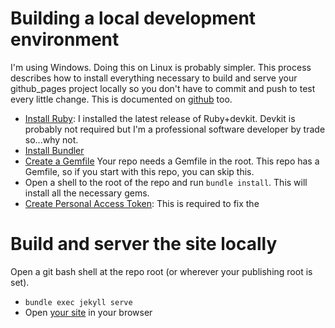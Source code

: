 # Building a local development environment

I'm using Windows. Doing this on Linux is probably simpler.  This process describes how to install everything necessary to build and serve your github_pages project locally so you don't have to commit and push to test every little change.  This is documented on [github](https://docs.github.com/en/pages/setting-up-a-github-pages-site-with-jekyll/testing-your-github-pages-site-locally-with-jekyll) too.

* [Install Ruby](https://rubyinstaller.org/downloads): I installed the latest release of Ruby+devkit.  Devkit is probably not required but I'm a professional software developer by trade so...why not.
* [Install Bundler](https://bundler.io/)
* [Create a Gemfile](https://bundler.io/gemfile.html)  Your repo needs a Gemfile in the root.  This repo has a Gemfile, so if you start with this repo, you can skip this.
* Open a shell to the root of the repo and run `bundle install`. This will install all the necessary gems.
* [Create Personal Access Token](https://docs.github.com/en/github/authenticating-to-github/keeping-your-account-and-data-secure/creating-a-personal-access-token): This is required to fix the 


# Build and server the site locally

Open a git bash shell at the repo root (or wherever your publishing root is set).

* `bundle exec jekyll serve`
* Open [your site](localhost:4000) in your browser

